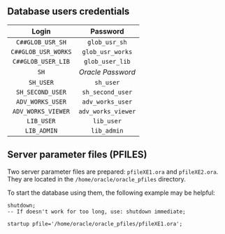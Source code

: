 ## Database users credentials

|        Login        |      Password      |
|:-------------------:|:------------------:|
|  `C##GLOB_USR_SH`   |   `glob_usr_sh`    |
| `C##GLOB_USR_WORKS` |  `glob_usr_works`  |
| `C##GLOB_USER_LIB`  |  `glob_user_lib`   |
|        `SH`         | _Oracle Password_  |
|      `SH_USER`      |     `sh_user`      |
|  `SH_SECOND_USER`   |  `sh_second_user`  |
|  `ADV_WORKS_USER`   |  `adv_works_user`  |
| `ADV_WORKS_VIEWER`  | `adv_works_viewer` |
|     `LIB_USER`      |     `lib_user`     |
|     `LIB_ADMIN`     |    `lib_admin`     |

## Server parameter files (PFILES)

Two server parameter files are prepared: `pfileXE1.ora` and `pfileXE2.ora`. They are located in
the `/home/oracle/oracle_pfiles` directory. 

To start the database using them, the following example may be helpful:

```oracle
shutdown;
-- If doesn't work for too long, use: shutdown immediate;
 
startup pfile='/home/oracle/oracle_pfiles/pfileXE1.ora';
```